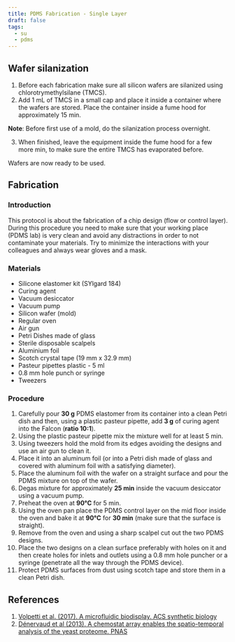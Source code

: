 ```yaml
---
title: PDMS Fabrication - Single Layer
draft: false
tags:
  - su
  - pdms
---
```

 
## Wafer silanization

1. Before each fabrication make sure all silicon wafers are silanized using chlorotrymethylsilane (TMCS).
2. Add 1 mL of TMCS in a small cap and place it inside a container where the wafers are stored. Place the container inside a fume hood for approximately 15 min.

**Note**: Before first use of a mold, do the silanization process overnight.

3. When finished, leave the equipment inside the fume hood for a few more min, to make sure the entire TMCS has evaporated before.

Wafers are now ready to be used.

## Fabrication

### Introduction

This protocol is about the fabrication of a chip design (flow or control layer). During this procedure you need to make sure that your working place (PDMS lab) is very clean and avoid any distractions in order to not contaminate your materials. Try to minimize the interactions with your colleagues and always wear gloves and a mask. 

### Materials

- Silicone elastomer kit (SYlgard 184)
- Curing agent
- Vacuum desiccator
- Vacuum pump
- Silicon wafer (mold)
- Regular oven
- Air gun
- Petri Dishes made of glass
- Sterile disposable scalpels
- Aluminium foil
- Scotch crystal tape (19 mm x 32.9 mm)
- Pasteur pipettes plastic - 5 ml
- 0.8 mm hole punch or syringe
- Tweezers

### Procedure

1. Carefully pour **30 g** PDMS elastomer from its container into a clean Petri dish and then, using a plastic pasteur pipette, add **3 g** of curing agent into the Falcon (**ratio 10:1**). 
2. Using the plastic pasteur pipette mix the mixture well for at least 5 min.
3. Using tweezers hold the mold from its edges avoiding the designs and use an air gun to clean it.
4. Place it into an aluminum foil (or into a Petri dish made of glass and covered with aluminum foil with a satisfying diameter).
5. Place the aluminum foil with the wafer on a straight surface and pour the PDMS mixture on top of the wafer.
6. Degas mixture for approximately **25 min** inside the vacuum desiccator using a vacuum pump.
7. Preheat the oven at **90°C** for 5 min.
8. Using the oven pan place the PDMS control layer on the mid floor inside the oven and bake it at **90°C** for **30 min** (make sure that the surface is straight).
9. Remove from the oven and using a sharp scalpel cut out the two PDMS designs.
10. Place the two designs on a clean surface preferably with holes on it and then create holes for inlets and outlets using a 0.8 mm hole puncher or a syringe (penetrate all the way through the PDMS device).
11. Protect PDMS surfaces from dust using scotch tape and store them in a clean Petri dish.

## References

1. [Volpetti et al. (2017). A microfluidic biodisplay. ACS synthetic biology](https://pubs.acs.org/doi/10.1021/acssynbio.7b00088)
2. [Dénervaud et al (2013). A chemostat array enables the spatio-temporal analysis of the yeast proteome. PNAS](https://www.pnas.org/doi/abs/10.1073/pnas.1308265110)
